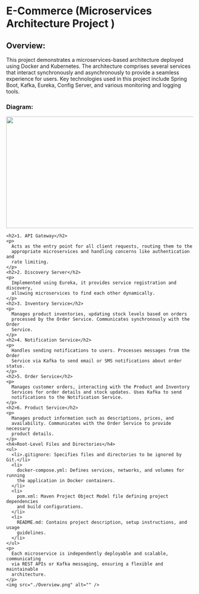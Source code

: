 <!DOCTYPE html>
<html lang="en">
  <head>
      <style>
      img {
        height: 300px;
        width: 600px;
      }
    </style>
  </head>
  <body>
    <h1>E-Commerce (Microservices Architecture Project )</h1>
    <h2>Overview:</h2>
    <p>
      This project demonstrates a microservices-based architecture deployed
      using Docker and Kubernetes. The architecture comprises several services
      that interact synchronously and asynchronously to provide a seamless
      experience for users. Key technologies used in this project include Spring
      Boot, Kafka, Eureka, Config Server, and various monitoring and logging
      tools.
    </p>
    <h3>Diagram:</h3>
    <img src="./Architecture.png" alt="" />

    <h2>1. API Gateway</h2>
    <p>
      Acts as the entry point for all client requests, routing them to the
      appropriate microservices and handling concerns like authentication and
      rate limiting.
    </p>
    <h2>2. Discovery Server</h2>
    <p>
      Implemented using Eureka, it provides service registration and discovery,
      allowing microservices to find each other dynamically.
    </p>
    <h2>3. Inventory Service</h2>
    <p>
      Manages product inventories, updating stock levels based on orders
      processed by the Order Service. Communicates synchronously with the Order
      Service.
    </p>
    <h2>4. Notification Service</h2>
    <p>
      Handles sending notifications to users. Processes messages from the Order
      Service via Kafka to send email or SMS notifications about order status.
    </p>
    <h2>5. Order Service</h2>
    <p>
      Manages customer orders, interacting with the Product and Inventory
      Services for order details and stock updates. Uses Kafka to send
      notifications to the Notification Service.
    </p>
    <h2>6. Product Service</h2>
    <p>
      Manages product information such as descriptions, prices, and
      availability. Communicates with the Order Service to provide necessary
      product details.
    </p>
    <h4>Root-Level Files and Directories</h4>
    <ul>
      <li>.gitignore: Specifies files and directories to be ignored by Git.</li>
      <li>
        docker-compose.yml: Defines services, networks, and volumes for running
        the application in Docker containers.
      </li>
      <li>
        pom.xml: Maven Project Object Model file defining project dependencies
        and build configurations.
      </li>
      <li>
        README.md: Contains project description, setup instructions, and usage
        guidelines.
      </li>
    </ul>
    <p>
      Each microservice is independently deployable and scalable, communicating
      via REST APIs or Kafka messaging, ensuring a flexible and maintainable
      architecture.
    </p>
    <img src="./Overview.png" alt="" />
  </body>
</html>
